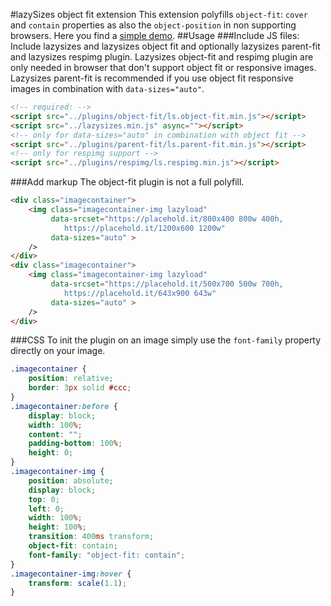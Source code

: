 #lazySizes object fit extension
This extension polyfills `object-fit`: `cover` and `contain` properties as also the `object-position` in non supporting browsers. Here you find a [simple demo](https://jsfiddle.net/trixta/x2p17f31/).
##Usage
###Include JS files:
Include lazysizes and lazysizes object fit and optionally lazysizes parent-fit and lazysizes respimg plugin. Lazysizes object-fit and respimg plugin are only needed in browser that don't support object fit or responsive images. Lazysizes parent-fit is recommended if you use object fit responsive images in combination with `data-sizes="auto"`.
```html
<!-- required: -->
<script src="../plugins/object-fit/ls.object-fit.min.js"></script>
<script src="../lazysizes.min.js" async=""></script>
<!-- only for data-sizes="auto" in combination with object fit -->
<script src="../plugins/parent-fit/ls.parent-fit.min.js"></script>
<!-- only for respimg support -->
<script src="../plugins/respimg/ls.respimg.min.js"></script>
```
###Add markup
The object-fit plugin is not a full polyfill.
```html
<div class="imagecontainer">
	<img class="imagecontainer-img lazyload"
		 data-srcset="https://placehold.it/800x400 800w 400h,
		 	https://placehold.it/1200x600 1200w"
		 data-sizes="auto" >
	/>
</div>
<div class="imagecontainer">
	<img class="imagecontainer-img lazyload"
		 data-srcset="https://placehold.it/500x700 500w 700h,
		 	https://placehold.it/643x900 643w"
		 data-sizes="auto" >
	/>
</div>
```
###CSS
To init the plugin on an image simply use the `font-family` property directly on your image.
```css
.imagecontainer {
	position: relative;
	border: 3px solid #ccc;
}
.imagecontainer:before {
	display: block;
	width: 100%;
	content: "";
	padding-bottom: 100%;
	height: 0;
}
.imagecontainer-img {
	position: absolute;
	display: block;
	top: 0;
	left: 0;
	width: 100%;
	height: 100%;
	transition: 400ms transform;
	object-fit: contain;
	font-family: "object-fit: contain";
}
.imagecontainer-img:hover {
	transform: scale(1.1);
}
```
